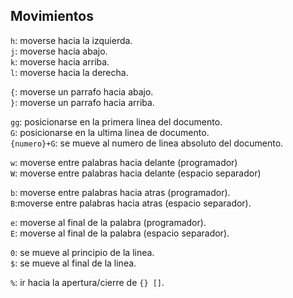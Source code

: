 
## Movimientos

`h`: moverse hacia la izquierda.  
`j`: moverse hacia abajo.  
`k`: moverse hacia arriba.  
`l`: moverse hacia la derecha.  

`{`: moverse un parrafo hacia abajo.  
`}`: moverse un parrafo hacia arriba.  

`gg`: posicionarse en la primera linea del documento.  
`G`: posicionarse en la ultima linea de documento.  
`{numero}+G`: se mueve al numero de linea absoluto del documento.

`w`: moverse entre palabras hacia delante (programador)  
`W`: moverse entre palabras hacia delante (espacio separador)  

`b`: moverse entre palabras hacia atras (programador).  
`B`:moverse entre palabras hacia atras (espacio separador).

`e`: moverse al final de la palabra (programador).  
`E`: moverse al final de la palabra (espacio separador).  

`0`: se mueve al principio de la linea.  
`$`: se mueve al final de la linea.  

`%`: ir hacia la apertura/cierre de `{} []`.  
